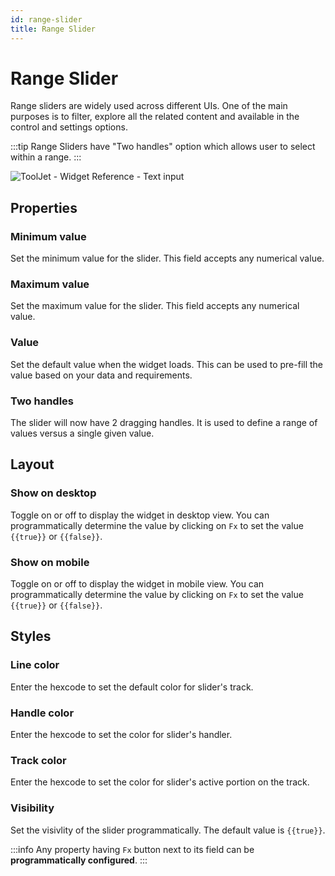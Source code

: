 ```yaml
---
id: range-slider
title: Range Slider
---
```

# Range Slider

Range sliders are widely used across different UIs. One of the main purposes is to filter, explore all the related content and available in the control and settings options.

:::tip
Range Sliders have "Two handles" option which allows user to select within a range.
:::

<div style={{textAlign: 'center'}}>

![ToolJet - Widget Reference - Text input](/img/widgets/range-slider/range_slider.png)

</div>

## Properties

### Minimum value

Set the minimum value for the slider. This field accepts any numerical value.

### Maximum value

Set the maximum value for the slider. This field accepts any numerical value.

### Value

Set the default value when the widget loads. This can be used to pre-fill the value based on your data and requirements.

### Two handles

The slider will now have 2 dragging handles. It is used to define a range of values versus a single given value.

## Layout

### Show on desktop

Toggle on or off to display the widget in desktop view. You can programmatically determine the value by clicking on `Fx` to set the value `{{true}}` or `{{false}}`.
### Show on mobile

Toggle on or off to display the widget in mobile view. You can programmatically determine the value by clicking on `Fx` to set the value `{{true}}` or `{{false}}`.

## Styles

### Line color

Enter the hexcode to set the default color for slider's track. 
### Handle color

Enter the hexcode to set the color for slider's handler. 
### Track color

Enter the hexcode to set the color for slider's active portion on the track. 
### Visibility

Set the visivlity of the slider programmatically. The default value is `{{true}}`.


:::info
Any property having `Fx` button next to its field can be **programmatically configured**.
:::
